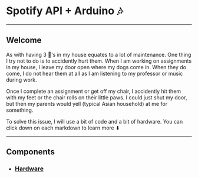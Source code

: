 # Spotify API + Arduino 🎶
<hr>

## Welcome

<p> As with having 3 🌭's in my house equates to a lot of maintenance. One thing I try not to do is to accidently hurt them. When I am working on assignments in my house, I leave my door open where my dogs come in. When they do come, I do not hear them at all as I am listening to my professor or music during work. 
</p>

<p> Once I complete an assignment or get off my chair, I accidently hit them with my feet or the chair rolls on their little paws. I could just shut my door, but then my parents would yell (typical Asian household) at me for something.
</p>

<p> To solve this issue, I will use a bit of code and a bit of hardware. You can click down on each markdown to learn more ⬇ 
</p>
<hr> 

## Components 
- <h3> <a href="/MarkdownV2/HardwareComponents.md"> Hardware </a> </h3>
